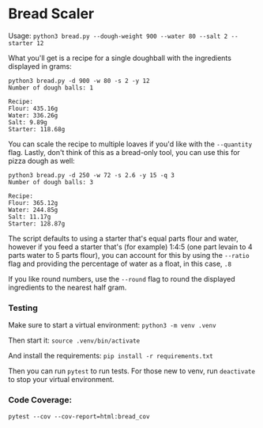 # Bread Scaler

Usage: `python3 bread.py --dough-weight 900 --water 80 --salt 2 --starter 12`

What you'll get is a recipe for a single doughball with the ingredients displayed in grams:
```
python3 bread.py -d 900 -w 80 -s 2 -y 12
Number of dough balls: 1

Recipe:
Flour: 435.16g
Water: 336.26g
Salt: 9.89g
Starter: 118.68g
```

You can scale the recipe to multiple loaves if you'd like with the `--quantity` flag. Lastly, don't think of this as a bread-only tool, you can use this for pizza dough as well:

```
python3 bread.py -d 250 -w 72 -s 2.6 -y 15 -q 3
Number of dough balls: 3

Recipe:
Flour: 365.12g
Water: 244.85g
Salt: 11.17g
Starter: 128.87g
```

The script defaults to using a starter that's equal parts flour and water, however if you feed a starter that's (for example) 1:4:5 (one part levain to 4 parts water to 5 parts flour), you can account for this by using the `--ratio` flag and providing the percentage of water as a float, in this case, `.8`

If you like round numbers, use the `--round` flag to round the displayed ingredients to the nearest half gram.

### Testing

Make sure to start a virtual environment:
`python3 -m venv .venv`

Then start it:
`source .venv/bin/activate`

And install the requirements:
`pip install -r requirements.txt`

Then you can run `pytest` to run tests. For those new to venv, run `deactivate` to stop your virtual 
environment.

### Code Coverage:
`pytest --cov --cov-report=html:bread_cov`